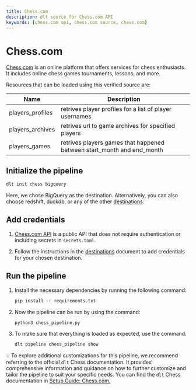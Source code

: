 ```yaml
---
title: Chess.com
description: dlt source for Chess.com API
keywords: [chess.com api, chess.com source, chess.com]
---
```



# Chess.com

[Chess.com](https://www.chess.com/) is an online platform that offers services for chess
enthusiasts. It includes online chess games tournaments, lessons, and more.

Resources that can be loaded using this verified source are:

| Name             | Description                                                            |
| ---------------- | ---------------------------------------------------------------------- |
| players_profiles | retrives player profiles for a list of player usernames                |
| players_archives | retrives url to game archives for specified players                    |
| players_games    | retrives players games that happened between start_month and end_month |


## Initialize the pipeline

```bash
dlt init chess bigquery
```

Here, we chose BigQuery as the destination. Alternatively, you can also choose redshift, duckdb, or
any of the other [destinations](https://dlthub.com/docs/dlt-ecosystem/destinations/).

## Add credentials

1. [Chess.com API](https://www.chess.com/news/view/published-data-api) is a public API that does not
   require authentication or including secrets in `secrets.toml`.

2. Follow the instructions in the
   [destinations](https://dlthub.com/docs/dlt-ecosystem/destinations/) document to add credentials
   for your chosen destination.

## Run the pipeline

1. Install the necessary dependencies by running the following command:

   ```bash
   pip install -r requirements.txt
   ```

2. Now the pipeline can be run by using the command:

   ```bash
   python3 chess_pipeline.py
   ```

3. To make sure that everything is loaded as expected, use the command:

   ```bash
   dlt pipeline chess_pipeline show
   ```

💡 To explore additional customizations for this pipeline, we recommend referring to the official
`dlt` Chess documentation. It provides comprehensive information and guidance on how to further
customize and tailor the pipeline to suit your specific needs. You can find the `dlt` Chess
documentation in
[Setup Guide: Chess.com.](https://dlthub.com/docs/dlt-ecosystem/verified-sources/chess)
